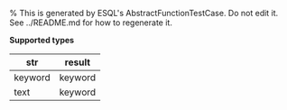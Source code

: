 % This is generated by ESQL's AbstractFunctionTestCase. Do not edit it. See ../README.md for how to regenerate it.

**Supported types**

| str | result |
| --- | --- |
| keyword | keyword |
| text | keyword |


